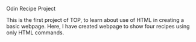 Odin Recipe Project

This is the first project of TOP, to learn about use of HTML in creating a basic webpage.
Here, I have created webpage to show four recipes using only HTML commands.